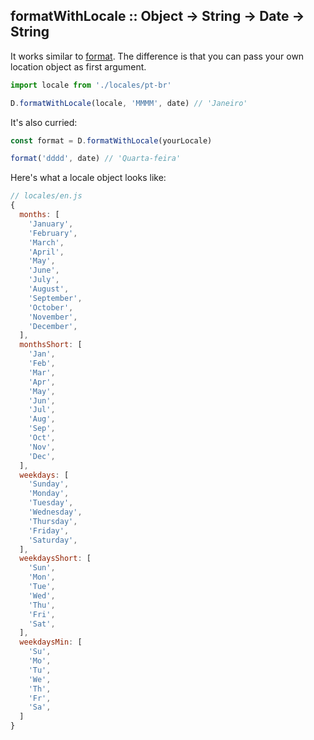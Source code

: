 ## formatWithLocale :: Object -> String -> Date -> String

It works similar to [format](./format.md). The difference is that you can pass your own location object as first argument.

```js
import locale from './locales/pt-br'

D.formatWithLocale(locale, 'MMMM', date) // 'Janeiro'
```

It's also curried:

```js
const format = D.formatWithLocale(yourLocale)

format('dddd', date) // 'Quarta-feira'
```

Here's what a locale object looks like:

```js
// locales/en.js
{
  months: [
    'January',
    'February',
    'March',
    'April',
    'May',
    'June',
    'July',
    'August',
    'September',
    'October',
    'November',
    'December',
  ],
  monthsShort: [
    'Jan',
    'Feb',
    'Mar',
    'Apr',
    'May',
    'Jun',
    'Jul',
    'Aug',
    'Sep',
    'Oct',
    'Nov',
    'Dec',
  ],
  weekdays: [
    'Sunday',
    'Monday',
    'Tuesday',
    'Wednesday',
    'Thursday',
    'Friday',
    'Saturday',
  ],
  weekdaysShort: [
    'Sun',
    'Mon',
    'Tue',
    'Wed',
    'Thu',
    'Fri',
    'Sat',
  ],
  weekdaysMin: [
    'Su',
    'Mo',
    'Tu',
    'We',
    'Th',
    'Fr',
    'Sa',
  ]
}
```
